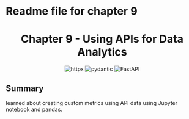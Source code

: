 # Readme file for chapter 9

<div align="center">

# Chapter 9 - Using APIs for Data Analytics

![httpx](https://img.shields.io/badge/HTTP-httpx-%23228BE6?logo=python&logoColor=white)
![pydantic](https://img.shields.io/badge/Data-pydantic-%23E83A59?logo=python&logoColor=white)
![FastAPI](https://img.shields.io/badge/API-FastAPI-teal?logo=fastapi&logoColor=white)
</div>

## Summary

learned about creating custom metrics using API data using Jupyter notebook and pandas.
